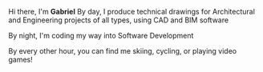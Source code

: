 Hi there, I'm **Gabriel**
By day, I produce technical drawings for Architectural and Engineering projects of all types, using CAD and BIM software

By night, I'm coding my way into Software Development

By every other hour, you can find me skiing, cycling, or playing video games!

<!---
gabpanich/gabpanich is a ✨ special ✨ repository because its `README.md` (this file) appears on your GitHub profile.
You can click the Preview link to take a look at your changes.
--->
